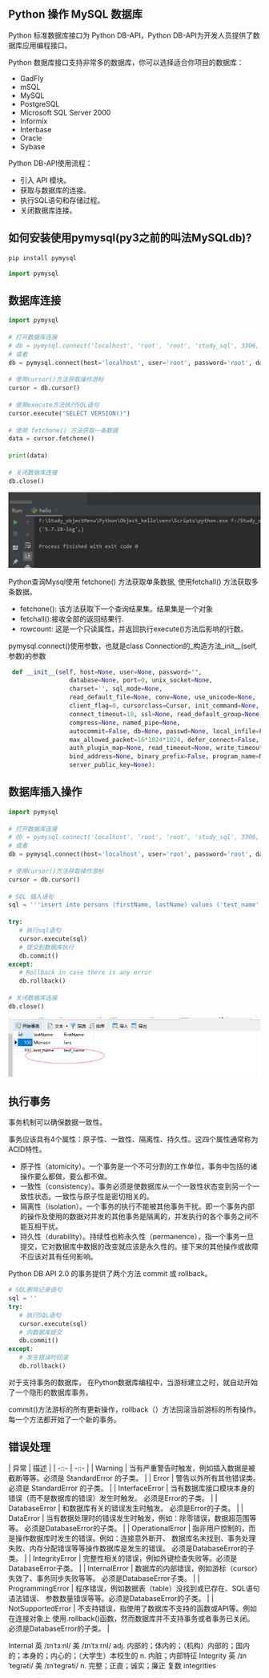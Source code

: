 ## Python 操作 MySQL 数据库

Python 标准数据库接口为 Python DB-API，Python DB-API为开发人员提供了数据库应用编程接口。

Python 数据库接口支持非常多的数据库，你可以选择适合你项目的数据库：
* GadFly
* mSQL
* MySQL
* PostgreSQL
* Microsoft SQL Server 2000
* Informix
* Interbase
* Oracle
* Sybase


Python DB-API使用流程：
* 引入 API 模块。
* 获取与数据库的连接。
* 执行SQL语句和存储过程。
* 关闭数据库连接。


## 如何安装使用pymysql(py3之前的叫法MySQLdb)?

```python
pip install pymysql
```

```python
import pymysql
```

## 数据库连接

```python
import pymysql

# 打开数据库连接
# db = pymysql.connect('localhost', 'root', 'root', 'study_sql', 3306, charset='utf8')
# 或者
db = pymysql.connect(host='localhost', user='root', password='root', database='study_sql', port=3306, charset='utf8')

# 使用cursor()方法获取操作游标
cursor = db.cursor()

# 使用execute方法执行SQL语句
cursor.execute("SELECT VERSION()")

# 使用 fetchone() 方法获取一条数据
data = cursor.fetchone()

print(data)

# 关闭数据库连接
db.close()
```
<img src='img/pymysql_connect.png' />


Python查询Mysql使用 fetchone() 方法获取单条数据, 使用fetchall() 方法获取多条数据。
* fetchone(): 该方法获取下一个查询结果集。结果集是一个对象
* fetchall():接收全部的返回结果行.
* rowcount: 这是一个只读属性，并返回执行execute()方法后影响的行数。

pymysql.connect()使用参数，也就是class Connection的_构造方法_init__(self, 参数)的参数

```python
 def __init__(self, host=None, user=None, password="",
                 database=None, port=0, unix_socket=None,
                 charset='', sql_mode=None,
                 read_default_file=None, conv=None, use_unicode=None,
                 client_flag=0, cursorclass=Cursor, init_command=None,
                 connect_timeout=10, ssl=None, read_default_group=None,
                 compress=None, named_pipe=None,
                 autocommit=False, db=None, passwd=None, local_infile=False,
                 max_allowed_packet=16*1024*1024, defer_connect=False,
                 auth_plugin_map=None, read_timeout=None, write_timeout=None,
                 bind_address=None, binary_prefix=False, program_name=None,
                 server_public_key=None):
```

## 数据库插入操作

```python
import pymysql

# 打开数据库连接
# db = pymysql.connect('localhost', 'root', 'root', 'study_sql', 3306, charset='utf8')
# 或者
db = pymysql.connect(host='localhost', user='root', password='root', database='study_sql', port=3306, charset='utf8')

# 使用cursor()方法获取操作游标
cursor = db.cursor()

# SQL 插入语句
sql = '''insert into persons (firstName, lastName) values ('test_name', 'test_name');'''

try:
   # 执行sql语句
   cursor.execute(sql)
   # 提交到数据库执行
   db.commit()
except:
   # Rollback in case there is any error
   db.rollback()

# 关闭数据库连接
db.close()
```
<img src='img/pymysql_connect_insert_into.png' />

## 执行事务

事务机制可以确保数据一致性。

事务应该具有4个属性：原子性、一致性、隔离性、持久性。这四个属性通常称为ACID特性。

* 原子性（atomicity）。一个事务是一个不可分割的工作单位，事务中包括的诸操作要么都做，要么都不做。
* 一致性（consistency）。事务必须是使数据库从一个一致性状态变到另一个一致性状态。一致性与原子性是密切相关的。
* 隔离性（isolation）。一个事务的执行不能被其他事务干扰。即一个事务内部的操作及使用的数据对并发的其他事务是隔离的，并发执行的各个事务之间不能互相干扰。
* 持久性（durability）。持续性也称永久性（permanence），指一个事务一旦提交，它对数据库中数据的改变就应该是永久性的。接下来的其他操作或故障不应该对其有任何影响。

Python DB API 2.0 的事务提供了两个方法 commit 或 rollback。

```python
# SQL删除记录语句
sql = ''
try:
   # 执行SQL语句
   cursor.execute(sql)
   # 向数据库提交
   db.commit()
except:
   # 发生错误时回滚
   db.rollback()
```

对于支持事务的数据库， 在Python数据库编程中，当游标建立之时，就自动开始了一个隐形的数据库事务。

commit()方法游标的所有更新操作，rollback（）方法回滚当前游标的所有操作。每一个方法都开始了一个新的事务。


## 错误处理

| 异常 | 描述 |
| -::- | -::- |
| Warning | 当有严重警告时触发，例如插入数据是被截断等等。必须是 StandardError 的子类。 |
| Error | 警告以外所有其他错误类。必须是 StandardError 的子类。 |
| InterfaceError | 当有数据库接口模块本身的错误（而不是数据库的错误）发生时触发。 必须是Error的子类。 |
| DatabaseError | 和数据库有关的错误发生时触发。 必须是Error的子类。 |
| DataError | 当有数据处理时的错误发生时触发，例如：除零错误，数据超范围等等。 必须是DatabaseError的子类。 |
| OperationalError | 指非用户控制的，而是操作数据库时发生的错误。例如：连接意外断开、 数据库名未找到、事务处理失败、内存分配错误等等操作数据库是发生的错误。 必须是DatabaseError的子类。 |
| IntegrityError | 完整性相关的错误，例如外键检查失败等。必须是DatabaseError子类。 |
| InternalError | 数据库的内部错误，例如游标（cursor）失效了、事务同步失败等等。 必须是DatabaseError子类。 |
| ProgrammingError | 程序错误，例如数据表（table）没找到或已存在、SQL语句语法错误、 参数数量错误等等。必须是DatabaseError的子类。 |
| NotSupportedError | 不支持错误，指使用了数据库不支持的函数或API等。例如在连接对象上 使用.rollback()函数，然而数据库并不支持事务或者事务已关闭。 必须是DatabaseError的子类。 |

Internal 英 /ɪnˈtɜːnl/  美 /ɪnˈtɜːrnl/ adj. 内部的；体内的；（机构）内部的；国内的；本身的；内心的；（大学生）本校生的 n. 内脏；内部特征
Integrity 英 /ɪnˈteɡrəti/  美 /ɪnˈteɡrəti/ n. 完整；正直；诚实；廉正 复数 integrities